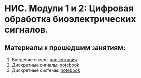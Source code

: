 # НИС. Модули 1 и 2: Цифровая обработка биоэлектрических сигналов.

## Материалы к прошедшим занятиям:
1. Введение в курс: [презентация](https://docs.google.com/presentation/d/1YS7aD1BshBHuEJ_wWt0bQEdod-KfM4_eZR2LdHlT_Ok/edit#slide=id.p)
2. Дискретные сигналы: [notebook](https://github.com/nikolaims/nis20dsp/blob/master/lectures/lecture2.ipynb)
3. Дискретныe системы: [notebook](https://github.com/nikolaims/nis20dsp/blob/master/lectures/lecture3.ipynb)
